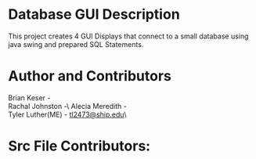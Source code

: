 # Database GUI Description
 This project creates 4 GUI Displays that connect to a small database using java swing and prepared SQL Statements. 
 
# Author and Contributors
Brian Keser - \
Rachal Johnston -\ 
Alecia Meredith - \
Tyler Luther(ME) - tl2473@ship.edu\

# Src File Contributors:




